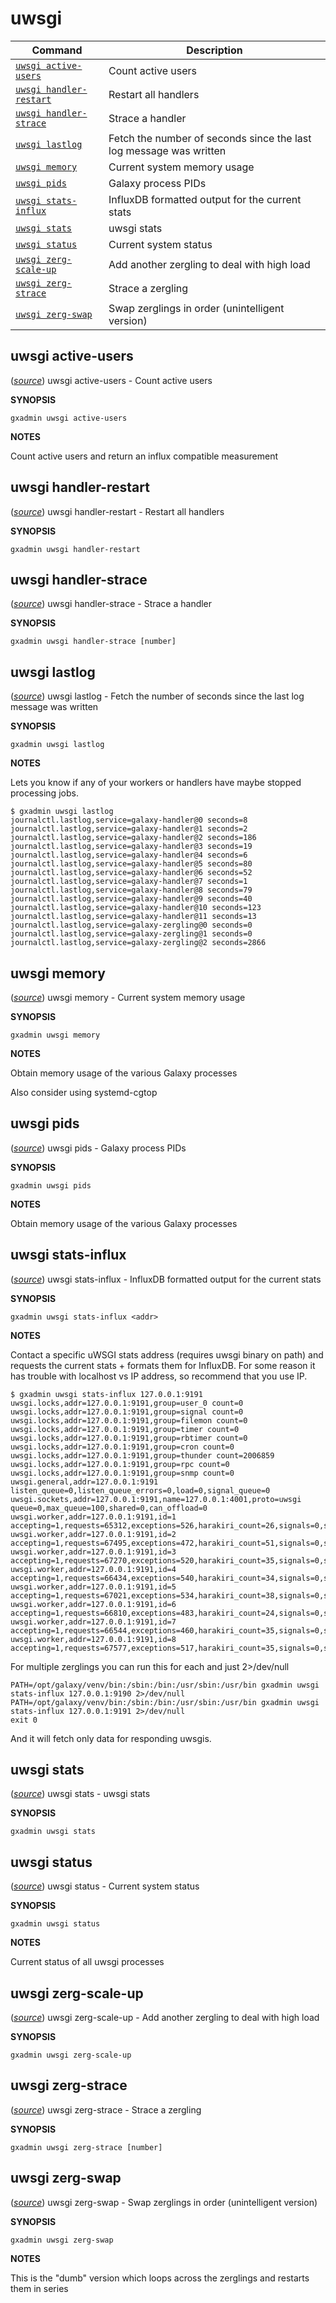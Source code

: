 # uwsgi

Command | Description
------- | -----------
[`uwsgi active-users`](#uwsgi-active-users) | Count active users
[`uwsgi handler-restart`](#uwsgi-handler-restart) | Restart all handlers
[`uwsgi handler-strace`](#uwsgi-handler-strace) | Strace a handler
[`uwsgi lastlog`](#uwsgi-lastlog) | Fetch the number of seconds since the last log message was written
[`uwsgi memory`](#uwsgi-memory) | Current system memory usage
[`uwsgi pids`](#uwsgi-pids) | Galaxy process PIDs
[`uwsgi stats-influx`](#uwsgi-stats-influx) | InfluxDB formatted output for the current stats
[`uwsgi stats`](#uwsgi-stats) | uwsgi stats
[`uwsgi status`](#uwsgi-status) | Current system status
[`uwsgi zerg-scale-up`](#uwsgi-zerg-scale-up) | Add another zergling to deal with high load
[`uwsgi zerg-strace`](#uwsgi-zerg-strace) | Strace a zergling
[`uwsgi zerg-swap`](#uwsgi-zerg-swap) | Swap zerglings in order (unintelligent version)

## uwsgi active-users

([*source*](https://github.com/galaxyproject/gxadmin/search?q=uwsgi_active-users&type=Code))
uwsgi active-users -  Count active users

**SYNOPSIS**

    gxadmin uwsgi active-users

**NOTES**

Count active users and return an influx compatible measurement


## uwsgi handler-restart

([*source*](https://github.com/galaxyproject/gxadmin/search?q=uwsgi_handler-restart&type=Code))
uwsgi handler-restart -  Restart all handlers

**SYNOPSIS**

    gxadmin uwsgi handler-restart


## uwsgi handler-strace

([*source*](https://github.com/galaxyproject/gxadmin/search?q=uwsgi_handler-strace&type=Code))
uwsgi handler-strace -  Strace a handler

**SYNOPSIS**

    gxadmin uwsgi handler-strace [number]


## uwsgi lastlog

([*source*](https://github.com/galaxyproject/gxadmin/search?q=uwsgi_lastlog&type=Code))
uwsgi lastlog -  Fetch the number of seconds since the last log message was written

**SYNOPSIS**

    gxadmin uwsgi lastlog

**NOTES**

Lets you know if any of your workers or handlers have maybe stopped processing jobs.

    $ gxadmin uwsgi lastlog
    journalctl.lastlog,service=galaxy-handler@0 seconds=8
    journalctl.lastlog,service=galaxy-handler@1 seconds=2
    journalctl.lastlog,service=galaxy-handler@2 seconds=186
    journalctl.lastlog,service=galaxy-handler@3 seconds=19
    journalctl.lastlog,service=galaxy-handler@4 seconds=6
    journalctl.lastlog,service=galaxy-handler@5 seconds=80
    journalctl.lastlog,service=galaxy-handler@6 seconds=52
    journalctl.lastlog,service=galaxy-handler@7 seconds=1
    journalctl.lastlog,service=galaxy-handler@8 seconds=79
    journalctl.lastlog,service=galaxy-handler@9 seconds=40
    journalctl.lastlog,service=galaxy-handler@10 seconds=123
    journalctl.lastlog,service=galaxy-handler@11 seconds=13
    journalctl.lastlog,service=galaxy-zergling@0 seconds=0
    journalctl.lastlog,service=galaxy-zergling@1 seconds=0
    journalctl.lastlog,service=galaxy-zergling@2 seconds=2866


## uwsgi memory

([*source*](https://github.com/galaxyproject/gxadmin/search?q=uwsgi_memory&type=Code))
uwsgi memory -  Current system memory usage

**SYNOPSIS**

    gxadmin uwsgi memory

**NOTES**

Obtain memory usage of the various Galaxy processes

Also consider using systemd-cgtop


## uwsgi pids

([*source*](https://github.com/galaxyproject/gxadmin/search?q=uwsgi_pids&type=Code))
uwsgi pids -  Galaxy process PIDs

**SYNOPSIS**

    gxadmin uwsgi pids

**NOTES**

Obtain memory usage of the various Galaxy processes


## uwsgi stats-influx

([*source*](https://github.com/galaxyproject/gxadmin/search?q=uwsgi_stats-influx&type=Code))
uwsgi stats-influx -  InfluxDB formatted output for the current stats

**SYNOPSIS**

    gxadmin uwsgi stats-influx <addr>

**NOTES**

Contact a specific uWSGI stats address (requires uwsgi binary on path)
and requests the current stats + formats them for InfluxDB. For some
reason it has trouble with localhost vs IP address, so recommend that
you use IP.

    $ gxadmin uwsgi stats-influx 127.0.0.1:9191
    uwsgi.locks,addr=127.0.0.1:9191,group=user_0 count=0
    uwsgi.locks,addr=127.0.0.1:9191,group=signal count=0
    uwsgi.locks,addr=127.0.0.1:9191,group=filemon count=0
    uwsgi.locks,addr=127.0.0.1:9191,group=timer count=0
    uwsgi.locks,addr=127.0.0.1:9191,group=rbtimer count=0
    uwsgi.locks,addr=127.0.0.1:9191,group=cron count=0
    uwsgi.locks,addr=127.0.0.1:9191,group=thunder count=2006859
    uwsgi.locks,addr=127.0.0.1:9191,group=rpc count=0
    uwsgi.locks,addr=127.0.0.1:9191,group=snmp count=0
    uwsgi.general,addr=127.0.0.1:9191 listen_queue=0,listen_queue_errors=0,load=0,signal_queue=0
    uwsgi.sockets,addr=127.0.0.1:9191,name=127.0.0.1:4001,proto=uwsgi queue=0,max_queue=100,shared=0,can_offload=0
    uwsgi.worker,addr=127.0.0.1:9191,id=1 accepting=1,requests=65312,exceptions=526,harakiri_count=26,signals=0,signal_queue=0,status="idle",rss=0,vsz=0,running_time=17433008661,respawn_count=27,tx=15850829410,avg_rt=71724
    uwsgi.worker,addr=127.0.0.1:9191,id=2 accepting=1,requests=67495,exceptions=472,harakiri_count=51,signals=0,signal_queue=0,status="idle",rss=0,vsz=0,running_time=15467746010,respawn_count=52,tx=15830867066,avg_rt=65380
    uwsgi.worker,addr=127.0.0.1:9191,id=3 accepting=1,requests=67270,exceptions=520,harakiri_count=35,signals=0,signal_queue=0,status="idle",rss=0,vsz=0,running_time=14162158015,respawn_count=36,tx=15799661545,avg_rt=73366
    uwsgi.worker,addr=127.0.0.1:9191,id=4 accepting=1,requests=66434,exceptions=540,harakiri_count=34,signals=0,signal_queue=0,status="idle",rss=0,vsz=0,running_time=15740205807,respawn_count=35,tx=16231969649,avg_rt=75468
    uwsgi.worker,addr=127.0.0.1:9191,id=5 accepting=1,requests=67021,exceptions=534,harakiri_count=38,signals=0,signal_queue=0,status="idle",rss=0,vsz=0,running_time=14573155758,respawn_count=39,tx=16517287963,avg_rt=140855
    uwsgi.worker,addr=127.0.0.1:9191,id=6 accepting=1,requests=66810,exceptions=483,harakiri_count=24,signals=0,signal_queue=0,status="idle",rss=0,vsz=0,running_time=19107513635,respawn_count=25,tx=15945313469,avg_rt=64032
    uwsgi.worker,addr=127.0.0.1:9191,id=7 accepting=1,requests=66544,exceptions=460,harakiri_count=35,signals=0,signal_queue=0,status="idle",rss=0,vsz=0,running_time=14240478391,respawn_count=36,tx=15499531841,avg_rt=114981
    uwsgi.worker,addr=127.0.0.1:9191,id=8 accepting=1,requests=67577,exceptions=517,harakiri_count=35,signals=0,signal_queue=0,status="idle",rss=0,vsz=0,running_time=14767971195,respawn_count=36,tx=15780639229,avg_rt=201275

For multiple zerglings you can run this for each and just 2>/dev/null

    PATH=/opt/galaxy/venv/bin:/sbin:/bin:/usr/sbin:/usr/bin gxadmin uwsgi stats-influx 127.0.0.1:9190 2>/dev/null
    PATH=/opt/galaxy/venv/bin:/sbin:/bin:/usr/sbin:/usr/bin gxadmin uwsgi stats-influx 127.0.0.1:9191 2>/dev/null
    exit 0

And it will fetch only data for responding uwsgis.


## uwsgi stats

([*source*](https://github.com/galaxyproject/gxadmin/search?q=uwsgi_stats&type=Code))
uwsgi stats -  uwsgi stats

**SYNOPSIS**

    gxadmin uwsgi stats


## uwsgi status

([*source*](https://github.com/galaxyproject/gxadmin/search?q=uwsgi_status&type=Code))
uwsgi status -  Current system status

**SYNOPSIS**

    gxadmin uwsgi status

**NOTES**

Current status of all uwsgi processes


## uwsgi zerg-scale-up

([*source*](https://github.com/galaxyproject/gxadmin/search?q=uwsgi_zerg-scale-up&type=Code))
uwsgi zerg-scale-up -  Add another zergling to deal with high load

**SYNOPSIS**

    gxadmin uwsgi zerg-scale-up


## uwsgi zerg-strace

([*source*](https://github.com/galaxyproject/gxadmin/search?q=uwsgi_zerg-strace&type=Code))
uwsgi zerg-strace -  Strace a zergling

**SYNOPSIS**

    gxadmin uwsgi zerg-strace [number]


## uwsgi zerg-swap

([*source*](https://github.com/galaxyproject/gxadmin/search?q=uwsgi_zerg-swap&type=Code))
uwsgi zerg-swap -  Swap zerglings in order (unintelligent version)

**SYNOPSIS**

    gxadmin uwsgi zerg-swap

**NOTES**

This is the "dumb" version which loops across the zerglings and restarts them in series

